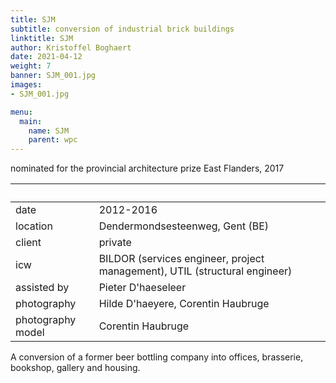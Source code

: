 ```yaml
---
title: SJM
subtitle: conversion of industrial brick buildings
linktitle: SJM
author: Kristoffel Boghaert
date: 2021-04-12
weight: 7
banner: SJM_001.jpg
images:
- SJM_001.jpg

menu:
  main:
    name: SJM
    parent: wpc
---
```

nominated for the provincial architecture prize East Flanders, 2017

&nbsp;|&nbsp;
------|------
date  |  2012-2016
location	|		Dendermondsesteenweg, Gent (BE)
client		|		private
icw		|		BILDOR (services engineer, project management), UTIL (structural engineer)
assisted by		|		Pieter D'haeseleer
photography		|		Hilde D'haeyere, Corentin Haubruge
photography model		|		Corentin Haubruge

A conversion of a former beer bottling company into offices, brasserie, bookshop, gallery and housing.